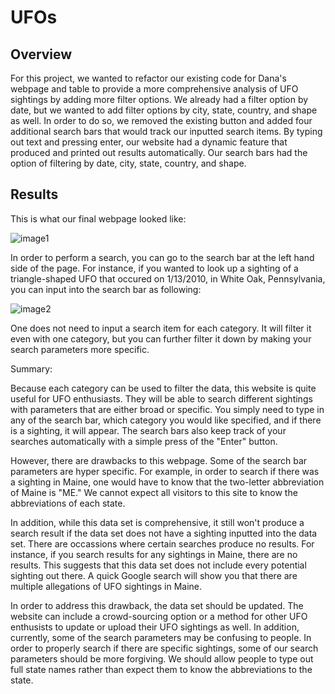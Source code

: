 # UFOs

## Overview

For this project, we wanted to refactor our existing code for Dana's webpage and table to provide a more comprehensive analysis of UFO sightings by adding more filter options. We already had a filter option by date, but we wanted to add filter options by city, state, country, and shape as well. In order to do so, we removed the existing button and added four additional search bars that would track our inputted search items. By typing out text and pressing enter, our website had a dynamic feature that produced and printed out results automatically. Our search bars had the option of filtering by date, city, state, country, and shape. 

## Results

This is what our final webpage looked like: 

![image1](https://user-images.githubusercontent.com/102992388/186268786-b27898e2-4933-4e10-85b5-189d908d03e0.png)


In order to perform a search, you can go to the search bar at the left hand side of the page. For instance, if you wanted to look up a sighting of a triangle-shaped UFO that occured on 1/13/2010, in White Oak, Pennsylvania, you can input into the search bar as following:

![image2](https://user-images.githubusercontent.com/102992388/186269490-afa32626-b564-4bef-8153-7cb59cca65e0.png)

One does not need to input a search item for each category. It will filter it even with one category, but you can further filter it down by making your search parameters more specific.

Summary:

Because each category can be used to filter the data, this website is quite useful for UFO enthusiasts. They will be able to search different sightings with parameters that are either broad or specific. You simply need to type in any of the search bar, which category you would like specified, and if there is a sighting, it will appear. The search bars also keep track of your searches automatically with a simple press of the "Enter" button. 

However, there are drawbacks to this webpage. Some of the search bar parameters are hyper specific. For example, in order to search if there was a sighting in Maine, one would have to know that the two-letter abbreviation of Maine is "ME." We cannot expect all visitors to this site to know the abbreviations of each state. 

In addition, while this data set is comprehensive, it still won't produce a search result if the data set does not have a sighting inputted into the data set. There are occassions where certain searches produce no results. For instance, if you search results for any sightings in Maine, there are no results. This suggests that this data set does not include every potential sighting out there. A quick Google search will show you that there are multiple allegations of UFO sightings in Maine. 

In order to address this drawback, the data set should be updated. The website can include a crowd-sourcing option or a method for other UFO enthusists to update or upload their UFO sightings as well. In addition, currently, some of the search parameters may be confusing to people. In order to properly search if there are specific sightings, some of our search parameters should be more forgiving. We should allow people to type out full state names rather than expect them to know the abbreviations to the state. 
